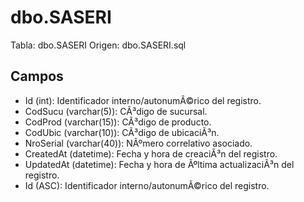 ﻿# dbo.SASERI

Tabla: dbo.SASERI
Origen: dbo.SASERI.sql

## Campos

- Id (int): Identificador interno/autonumÃ©rico del registro.
- CodSucu (varchar(5)): CÃ³digo de sucursal.
- CodProd (varchar(15)): CÃ³digo de producto.
- CodUbic (varchar(10)): CÃ³digo de ubicaciÃ³n.
- NroSerial (varchar(40)): NÃºmero correlativo asociado.
- CreatedAt (datetime): Fecha y hora de creaciÃ³n del registro.
- UpdatedAt (datetime): Fecha y hora de Ãºltima actualizaciÃ³n del registro.
- Id (ASC): Identificador interno/autonumÃ©rico del registro.

